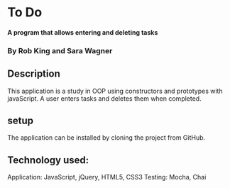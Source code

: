 # To Do

#### A program that allows entering and deleting tasks

### By Rob King and Sara Wagner

## Description
This application is a study in OOP using constructors and prototypes with javaScript. A user enters tasks and deletes them when completed.

## setup
The application can be installed by cloning the project from GitHub.

## Technology used:
Application: JavaScript, jQuery, HTML5, CSS3
Testing: Mocha, Chai

